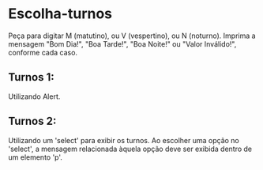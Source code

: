 # Escolha-turnos
Peça para digitar M (matutino), ou V (vespertino), ou N (noturno).
Imprima a mensagem "Bom Dia!", "Boa Tarde!", "Boa Noite!" ou "Valor Inválido!", conforme cada caso.

## Turnos 1:
Utilizando Alert.

## Turnos 2:
Utilizando um 'select' para exibir os turnos.
Ao escolher uma opção no 'select', a mensagem relacionada àquela opção deve ser exibida dentro de um elemento 'p'.
